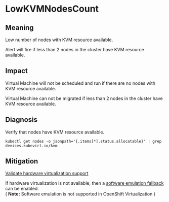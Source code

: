 # LowKVMNodesCount

## Meaning

Low number of nodes with KVM resource available.

Alert will fire if less than 2 nodes in the cluster have KVM resource available.

## Impact

Virtual Machine will not be scheduled and run if there are no nodes with KVM resource available.

Virtual Machine can not be migrated if less than 2 nodes in the cluster have KVM resource available.

## Diagnosis

Verify that nodes have KVM resource available.
```
kubectl get nodes -o jsonpath='{.items[*].status.allocatable}' | grep devices.kubevirt.io/kvm
```

## Mitigation

[Validate hardware virtualization support](https://kubevirt.io/user-guide/operations/installation/#validate-hardware-virtualization-support)

If hardware virtualization is not available, then a [software emulation fallback](https://github.com/kubevirt/kubevirt/blob/master/docs/software-emulation.md) can be enabled.  
( **Note:** Software emulation is not supported in OpenShift Virtualization )
